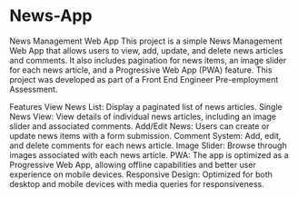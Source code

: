 # News-App
News Management Web App
This project is a simple News Management Web App that allows users to view, add, update, and delete news articles and comments. It also includes pagination for news items, an image slider for each news article, and a Progressive Web App (PWA) feature. This project was developed as part of a Front End Engineer Pre-employment Assessment.

Features
View News List: Display a paginated list of news articles.
Single News View: View details of individual news articles, including an image slider and associated comments.
Add/Edit News: Users can create or update news items with a form submission.
Comment System: Add, edit, and delete comments for each news article.
Image Slider: Browse through images associated with each news article.
PWA: The app is optimized as a Progressive Web App, allowing offline capabilities and better user experience on mobile devices.
Responsive Design: Optimized for both desktop and mobile devices with media queries for responsiveness.
